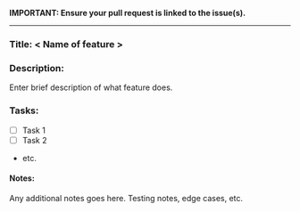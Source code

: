 **IMPORTANT: Ensure your pull request is linked to the issue(s).**

---

### Title: < Name of feature >

### Description:

  Enter brief description of what feature does.

### Tasks:

- [ ] Task 1
- [ ] Task 2
- etc.

#### Notes:
  Any additional notes goes here. Testing notes, edge cases, etc.
